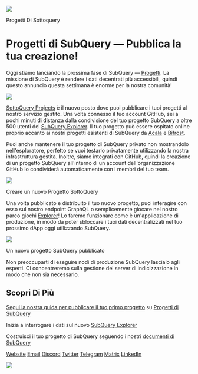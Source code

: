 ![](https://miro.medium.com/max/1400/0*Jhkt10DyMiptFocJ)

Progetti Di Sottoquery

# Progetti di SubQuery — Pubblica la tua creazione!


Oggi stiamo lanciando la prossima fase di SubQuery — [Progetti](https://project.subquery.network). La missione di SubQuery è rendere i dati decentrati più accessibili, quindi questo annuncio questa settimana è enorme per la nostra comunità!



![](https://miro.medium.com/max/464/0*FTsLOuy0A4cWEwcp)

[SottoQuery Projects](https://project.subquery.network) è il nuovo posto dove puoi pubblicare i tuoi progetti al nostro servizio gestito. Una volta connesso il tuo account GitHub, sei a pochi minuti di distanza dalla condivisione del tuo progetto SubQuery a oltre 500 utenti del [SubQuery Explorer](https://explorer.subquery.network/). Il tuo progetto può essere ospitato online proprio accanto ai nostri progetti esistenti di SubQuery da [Acala](https://explorer.subquery.network/subquery/OnFinality-io/acala-subql) e [Bifrost](https://explorer.subquery.network/subquery/bifrost-finance/subql).

Puoi anche mantenere il tuo progetto di SubQuery privato non mostrandolo nell'esploratore, perfetto se vuoi testarlo privatamente utilizzando la nostra infrastruttura gestita. Inoltre, siamo integrati con GitHub, quindi la creazione di un progetto SubQuery all'interno di un account dell'organizzazione GitHub lo condividerà automaticamente con i membri del tuo team.



![](https://miro.medium.com/max/1400/1*IupCbHA6aaal26sYbK-Hbw.png)

Creare un nuovo Progetto SottoQuery

Una volta pubblicato e distribuito il tuo nuovo progetto, puoi interagire con esso sul nostro endpoint GraphQL o semplicemente giocare nel nostro parco giochi [Explorer](https://explorer.subquery.network/)! Lo faremo funzionare come è un'applicazione di produzione, in modo da poter sbloccare i tuoi dati decentralizzati nel tuo prossimo dApp oggi utilizzando SubQuery.



![](https://miro.medium.com/max/1400/1*Re6uHuy05UzWttfWQBM6hg.png)

Un nuovo progetto SubQuery pubblicato

Non preoccuparti di eseguire nodi di produzione SubQuery lascialo agli esperti. Ci concentreremo sulla gestione dei server di indicizzazione in modo che non sia necessario.

## Scopri Di Più

[Segui la nostra guida per pubblicare il tuo primo progetto](https://doc.subquery.network/publish/publish.html) su [Progetti di SubQuery](https://project.subquery.network)

Inizia a interrogare i dati sul nuovo [SubQuery Explorer](https://explorer.subquery.network/)

Costruisci il tuo progetto di SubQuery seguendo i nostri [documenti di SubQuery](https://doc.subquery.network/)

[Website](https://subquery.network/) <unk> [Email](mailto:hello@subquery.network) <unk> [Discord](https://discord.com/invite/78zg8aBSMG) <unk> [Twitter](https://twitter.com/subquerynetwork) <unk> [Telegram](https://t.me/subquerynetwork) <unk> [Matrix](https://matrix.to/#/#subquery:matrix.org) <unk> [LinkedIn](https://www.linkedin.com/company/subquery)

![](https://miro.medium.com/max/1400/0*4Yetj66AO5gHV2rt)